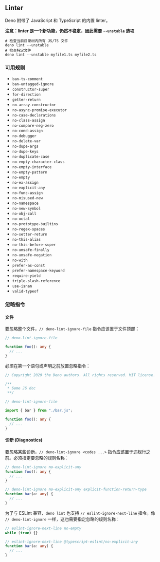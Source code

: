 ## Linter

Deno 附带了 JavaScript 和 TypeScript 的内置 linter。

**注意：linter 是一个新功能，仍然不稳定，因此需要 `--unstable` 选项**

```shell
# 检查当前目录树内所有 JS/TS 文件
deno lint --unstable
# 检查特定文件
deno lint --unstable myfile1.ts myfile2.ts
```

### 可用规则

- `ban-ts-comment`
- `ban-untagged-ignore`
- `constructor-super`
- `for-direction`
- `getter-return`
- `no-array-constructor`
- `no-async-promise-executor`
- `no-case-declarations`
- `no-class-assign`
- `no-compare-neg-zero`
- `no-cond-assign`
- `no-debugger`
- `no-delete-var`
- `no-dupe-args`
- `no-dupe-keys`
- `no-duplicate-case`
- `no-empty-character-class`
- `no-empty-interface`
- `no-empty-pattern`
- `no-empty`
- `no-ex-assign`
- `no-explicit-any`
- `no-func-assign`
- `no-misused-new`
- `no-namespace`
- `no-new-symbol`
- `no-obj-call`
- `no-octal`
- `no-prototype-builtins`
- `no-regex-spaces`
- `no-setter-return`
- `no-this-alias`
- `no-this-before-super`
- `no-unsafe-finally`
- `no-unsafe-negation`
- `no-with`
- `prefer-as-const`
- `prefer-namespace-keyword`
- `require-yield`
- `triple-slash-reference`
- `use-isnan`
- `valid-typeof`

### 忽略指令

#### 文件

要忽略整个文件，`// deno-lint-ignore-file` 指令应该置于文件顶部：

```ts
// deno-lint-ignore-file

function foo(): any {
  // ...
}
```

必须在第一个语句或声明之前放置忽略指令：

```ts
// Copyright 2020 the Deno authors. All rights reserved. MIT license.

/**
 * Some JS doc
 **/

// deno-lint-ignore-file

import { bar } from "./bar.js";

function foo(): any {
  // ...
}
```

#### 诊断 (Diagnostics)

要忽略某些诊断，`// deno-lint-ignore <codes ...>` 指令应该置于违规行之前。必须指定要忽略的规则名称：

```ts
// deno-lint-ignore no-explicit-any
function foo(): any {
  // ...
}

// deno-lint-ignore no-explicit-any explicit-function-return-type
function bar(a: any) {
  // ...
}
```

为了与 ESLint 兼容，`deno lint` 也支持 `// eslint-ignore-next-line` 指令。像 `// deno-lint-ignore` 一样，这也需要指定忽略的规则名称：

```ts
// eslint-ignore-next-line no-empty
while (true) {}

// eslint-ignore-next-line @typescript-eslint/no-explicit-any
function bar(a: any) {
  // ...
}
```
